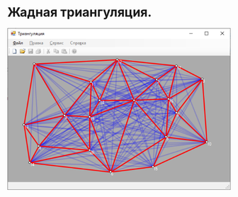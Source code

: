 # Жадная триангуляция.
![alt tag](https://github.com/ashsvis/Triangulation/blob/master/Triangulation.png)